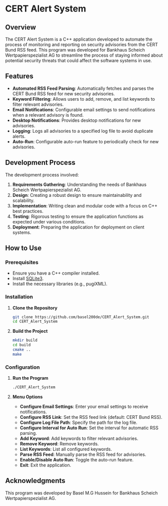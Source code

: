 

# CERT Alert System

## Overview

The CERT Alert System is a C++ application developed to automate the process of monitoring and reporting on security advisories from the CERT Bund RSS feed. This program was developed for Bankhaus Scheich Wertpapierspezialist AG to streamline the process of staying informed about potential security threats that could affect the software systems in use.

## Features

- **Automated RSS Feed Parsing**: Automatically fetches and parses the CERT Bund RSS feed for new security advisories.
- **Keyword Filtering**: Allows users to add, remove, and list keywords to filter relevant advisories.
- **Email Notifications**: Configurable email settings to send notifications when a relevant advisory is found.
- **Desktop Notifications**: Provides desktop notifications for new advisories.
- **Logging**: Logs all advisories to a specified log file to avoid duplicate alerts.
- **Auto-Run**: Configurable auto-run feature to periodically check for new advisories.

## Development Process

The development process involved:

1. **Requirements Gathering**: Understanding the needs of Bankhaus Scheich Wertpapierspezialist AG.
2. **Design**: Creating a robust design to ensure maintainability and scalability.
3. **Implementation**: Writing clean and modular code with a focus on C++ best practices.
4. **Testing**: Rigorous testing to ensure the application functions as expected under various conditions.
5. **Deployment**: Preparing the application for deployment on client systems.

## How to Use

### Prerequisites

- Ensure you have a C++ compiler installed.
- Install [SQLite3](https://www.sqlite.org/download.html).
- Install the necessary libraries (e.g., pugiXML).

### Installation

1. **Clone the Repository**
   ```sh
   git clone https://github.com/basel200de/CERT_Alert_System.git
   cd CERT_Alert_System
   ```

2. **Build the Project**
   ```sh
   mkdir build
   cd build
   cmake ..
   make
   ```

### Configuration

1. **Run the Program**
   ```sh
   ./CERT_Alert_System
   ```

2. **Menu Options**

   - **Configure Email Settings**: Enter your email settings to receive notifications.
   - **Configure RSS Link**: Set the RSS feed link (default: CERT Bund RSS).
   - **Configure Log File Path**: Specify the path for the log file.
   - **Configure Interval for Auto Run**: Set the interval for automatic RSS parsing.
   - **Add Keyword**: Add keywords to filter relevant advisories.
   - **Remove Keyword**: Remove keywords.
   - **List Keywords**: List all configured keywords.
   - **Parse RSS Feed**: Manually parse the RSS feed for advisories.
   - **Enable/Disable Auto Run**: Toggle the auto-run feature.
   - **Exit**: Exit the application.


## Acknowledgments

This program was developed by Basel M.G Hussein for Bankhaus Scheich Wertpapierspezialist AG.

